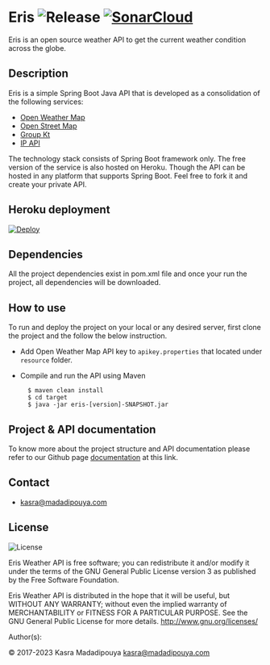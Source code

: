 # Eris ![Release](https://github.com/kasramp/Eris/actions/workflows/build_and_release.yml/badge.svg) [![SonarCloud](https://sonarcloud.io/api/project_badges/measure?project=Eris&metric=alert_status)](https://sonarcloud.io/dashboard?id=Eris)

Eris is an open source weather API to get the current weather condition across the globe.

## Description

Eris is a simple Spring Boot Java API that is developed as a consolidation of the following services:
- [Open Weather Map](https://openweathermap.org/)
- [Open Street Map](http://openstreetmap.org/)
- [Group Kt](http://www.groupkt.com/post/f2129b88/services.htm)
- [IP API](http://ip-api.com/)

The technology stack consists of Spring Boot framework only. The free version of the service is also hosted on Heroku. Though the API can be hosted in any platform that supports Spring Boot. Feel free to fork it and create your private API.

## Heroku deployment

[![Deploy](https://www.herokucdn.com/deploy/button.svg)](https://heroku.com/deploy?template=https://github.com/kasramp/Eris)

## Dependencies
All the project dependencies exist in pom.xml file and once your run the project, all dependencies will be downloaded.

## How to use

To run and deploy the project on your local or any desired server, first clone the project and the follow the below instruction.
- Add Open Weather Map API key to `apikey.properties` that located under `resource` folder.
- Compile and run the API using Maven

        $ maven clean install
        $ cd target
        $ java -jar eris-[version]-SNAPSHOT.jar

## Project & API documentation

To know more about the project structure and API documentation please refer to our Github page [documentation](https://eris.madadipouya.com/#apicall) at this link.

## Contact

* kasra@madadipouya.com

## License

<p>
<img src="https://www.gnu.org/graphics/gplv3-127x51.png" alt="License"/>
</p>
Eris Weather API is free software; you can redistribute it and/or modify
it under the terms of the GNU General Public License version 3
as published by the Free Software Foundation.

Eris Weather API is distributed in the hope that it will be useful,
but WITHOUT ANY WARRANTY; without even the implied warranty of
MERCHANTABILITY or FITNESS FOR A PARTICULAR PURPOSE.  See the
GNU General Public License for more details.  <http://www.gnu.org/licenses/>

Author(s):

© 2017-2023 Kasra Madadipouya <kasra@madadipouya.com> 

